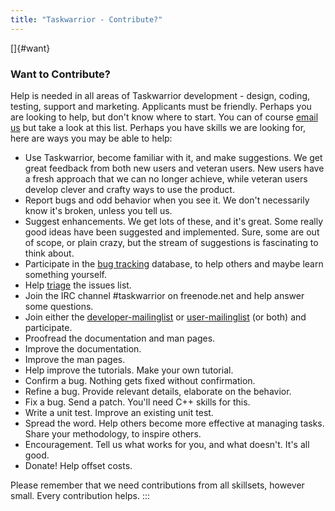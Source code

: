 ```yaml
---
title: "Taskwarrior - Contribute?"
---
```


[]{#want}

### Want to Contribute?

Help is needed in all areas of Taskwarrior development - design, coding,
testing, support and marketing. Applicants must be friendly. Perhaps you are
looking to help, but don\'t know where to start. You can of course [email
us](mailto:taskwarrior-dev@googlegroups.com) but take a look at this list.
Perhaps you have skills we are looking for, here are ways you may be able to
help:

-   Use Taskwarrior, become familiar with it, and make suggestions. We get great
    feedback from both new users and veteran users. New users have a fresh
    approach that we can no longer achieve, while veteran users develop clever
    and crafty ways to use the product.
-   Report bugs and odd behavior when you see it. We don\'t necessarily know
    it\'s broken, unless you tell us.
-   Suggest enhancements. We get lots of these, and it\'s great. Some really
    good ideas have been suggested and implemented. Sure, some are out of scope,
    or plain crazy, but the stream of suggestions is fascinating to think about.
-   Participate in the [bug
    tracking](https://github.com/GothenburgBitFactory/taskwarrior/issues)
    database, to help others and maybe learn something yourself.
-   Help [triage](/docs/triage.html) the issues list.
-   Join the IRC channel \#taskwarrior on freenode.net and help answer some
    questions.
-   Join either the
    [developer-mailinglist](https://groups.google.com/forum/#!forum/taskwarrior-dev)
    or
    [user-mailinglist](https://groups.google.com/forum/#!forum/taskwarrior-user)
    (or both) and participate.
-   Proofread the documentation and man pages.
-   Improve the documentation.
-   Improve the man pages.
-   Help improve the tutorials. Make your own tutorial.
-   Confirm a bug. Nothing gets fixed without confirmation.
-   Refine a bug. Provide relevant details, elaborate on the behavior.
-   Fix a bug. Send a patch. You\'ll need C++ skills for this.
-   Write a unit test. Improve an existing unit test.
-   Spread the word. Help others become more effective at managing tasks. Share
    your methodology, to inspire others.
-   Encouragement. Tell us what works for you, and what doesn\'t. It\'s all
    good.
-   Donate! Help offset costs.

Please remember that we need contributions from all skillsets, however small.
Every contribution helps.
:::
